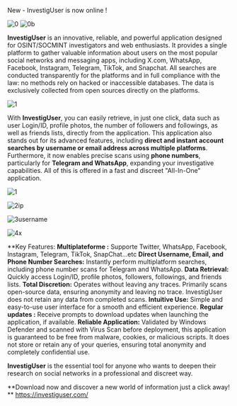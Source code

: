 New - InvestigUser is now online !

![0](https://github.com/user-attachments/assets/194f6e7a-d404-48c4-9685-b8dcd8e1d57a)
![0b](https://github.com/user-attachments/assets/08d266b5-daf2-494c-af06-569272eadbf2)


**InvestigUser** is an innovative, reliable, and powerful application designed for OSINT/SOCMINT investigators and web enthusiasts. It provides a single platform to gather valuable information about users on the most popular social networks and messaging apps, including X.com, WhatsApp, Facebook, Instagram, Telegram, TikTok, and Snapchat. All searches are conducted transparently for the platforms and in full compliance with the law: no methods rely on hacked or inaccessible databases. The data is exclusively collected from open sources directly on the platforms.

![1](https://github.com/user-attachments/assets/79c72370-7c7f-4b5f-912f-1ae0ba1f75d0)


 
With **InvestigUser**, you can easily retrieve, in just one click, data such as user Login/ID, profile photos, the number of followers and followings, as well as friends lists, directly from the application. This application also stands out for its advanced features, including **direct and instant account searches by username or email address across multiple platforms**. Furthermore, it now enables precise scans using **phone numbers**, particularly for **Telegram and WhatsApp**, expanding your investigative capabilities. All of this is offered in a fast and discreet "All-In-One" application.

![1](https://github.com/user-attachments/assets/0c6abff0-6adb-44d7-a282-5511c0306da8)

![2ip](https://github.com/user-attachments/assets/e0b4c151-fade-4eea-b65d-d820e8665612)

![3username](https://github.com/user-attachments/assets/3b3dd03a-98f2-4d59-9c09-3488ade9717c)

![4x](https://github.com/user-attachments/assets/bf644c33-a9d6-43c4-ac00-695b7dd089d0)


**Key Features:
**Multiplateforme :** Supporte Twitter, WhatsApp, Facebook, Instagram, Telegram, TikTok, SnapChat…etc
**Direct Username, Email, and Phone Number Searches:** Instantly perform multiplatform searches, including phone number scans for Telegram and WhatsApp.
**Data Retrieval:** Quickly access Login/ID, profile photos, followers, followings, and friends lists.
**Total Discretion:** Operates without leaving any traces. Primarily scans open-source data, ensuring anonymity and leaving no trace. InvestigUser does not retain any data from completed scans.
**Intuitive Use:** Simple and easy-to-use user interface for a smooth and efficient experience.
**Regular updates :** Receive prompts to download updates when launching the application, if available.
**Reliable Application:** Validated by Windows Defender and scanned with Virus Scan before deployment, this application is guaranteed to be free from malware, cookies, or malicious scripts. It does not store or retain any of your queries, ensuring total anonymity and completely confidential use.

**InvestigUser** is the essential tool for anyone who wants to deepen their research on social networks in a professional and discreet way.

**Download now and discover a new world of information just a click away!
**
https://investiguser.com/
